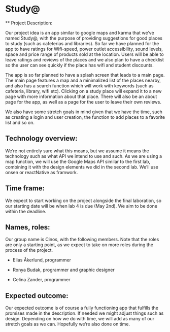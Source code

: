 # Study@

** Project Description: 

Our project idea is an app similar to google maps and karma that we’ve named Study@, with the purpose of providing suggestions for good places to study (such as cafeterias and libraries). So far we have planned for the app to have ratings for Wifi-speed, power outlet accessibility, sound levels, space and price range of products sold at the location. Users will be able to leave ratings and reviews of the places and we also plan to have a checklist so the user can see quickly if the place has wifi and student discounts.

The app is so far planned to have a splash screen that leads to a main page. The main page features a map and a minimalized list of the places nearby, and also has a search function which will work with keywords (such as cafeteria, library, wifi etc). Clicking on a study place will expand it to a new page with more information about that place. There will also be an about page for the app, as well as a page for the user to leave their own reviews. 

We also have some stretch goals in mind given that we have the time, such as creating a login and user creation, the function to add places to a favorite list and so on. 

## Technology overview:

We’re not entirely sure what this means, but we assume it means the technology such as what API we intend to use and such. As we are using a map function, we will use the Google Maps API similar to the first lab, combining it with the design elements we did in the second lab. We’ll use onsen or reactNative as framwork.

## Time frame:

We expect to start working on the project alongside the final laboration, so our starting date will be when lab 4 is due (May 2nd). We aim to be done within the deadline.

## Names, roles:

Our group name is Cinos, with the following members. Note that the roles are only a starting point, as we expect to take on more roles during the process of the project.

- Elias Åkerlund, programmer 

- Ronya Budak, programmer and graphic designer

- Celina Zander, programmer

## Expected outcome:

Our expected outcome is of course a fully functioning app that fulfills the promises made in the description. If needed we might adjust things such as design. Depending on how we do with time, we will add as many of our stretch goals as we can. Hopefully we’re also done on time.

